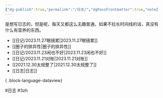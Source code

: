 ```yaml
---
{"dg-publish":true,"permalink":"/日志/","dgPassFrontmatter":true,"noteIcon":""}
---
```



是想写日志的，但是呢，每天又都这么无趣普通，如果不拉长时间线的话，真没有什么有营养的东西。
- [[日记/2023.11.27眼镜累\|2023.11.27眼镜累]]
- [[圈子的排异性\|圈子的排异性]]
- [[日记/2023.11.23闲也不好\|2023.11.23闲也不好]]
- [[日记/2023.11.21对账\|2023.11.21对账]]
- [[2021.12.30太规整了\|2021.12.30太规整了]]
- [[日志\|日志]]

{ .block-language-dataview}


#日志 #3zh 
